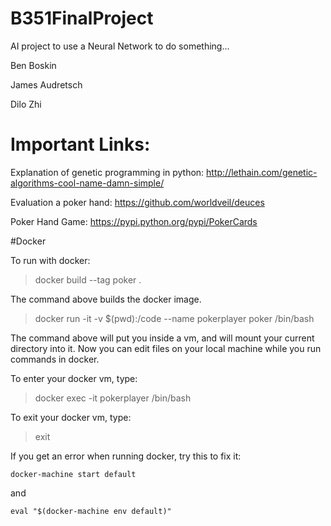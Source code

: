 # B351FinalProject
AI project to use a Neural Network to do something...

Ben Boskin

James Audretsch

Dilo Zhi



# Important Links:

Explanation of genetic programming in python: http://lethain.com/genetic-algorithms-cool-name-damn-simple/

Evaluation a poker hand: https://github.com/worldveil/deuces

Poker Hand Game: https://pypi.python.org/pypi/PokerCards 


#Docker

To run with docker: 

>docker build --tag poker .

The command above builds the docker image.

>docker run -it -v $(pwd):/code --name pokerplayer poker /bin/bash

The command above will put you inside a vm, and will mount your current directory into it. Now you can edit files on your local machine while you run commands in docker.

To enter your docker vm, type:
>docker exec -it pokerplayer /bin/bash

To exit your docker vm, type:
>exit


If you get an error when running docker, try this to fix it:

```
docker-machine start default
```

and 

```
eval "$(docker-machine env default)"
```
